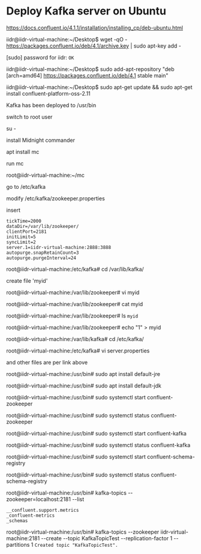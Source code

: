 # Deploy Kafka server on Ubuntu

https://docs.confluent.io/4.1.1/installation/installing_cp/deb-ubuntu.html

iidr@iidr-virtual-machine:~/Desktop$ wget -qO - https://packages.confluent.io/deb/4.1/archive.key | sudo apt-key add -

[sudo] password for iidr: 
```OK```

iidr@iidr-virtual-machine:~/Desktop$ sudo add-apt-repository "deb [arch=amd64] https://packages.confluent.io/deb/4.1 stable main"

iidr@iidr-virtual-machine:~/Desktop$ sudo apt-get update && sudo apt-get install confluent-platform-oss-2.11

Kafka has been deployed to /usr/bin

switch to root user

su -

install Midnight commander 

apt install mc

run mc

root@iidr-virtual-machine:~/mc

go to /etc/kafka

modify /etc/kafka/zookeeper.properties

insert

```
tickTime=2000
dataDir=/var/lib/zookeeper/
clientPort=2181
initLimit=5
syncLimit=2
server.1=iidr-virtual-machine:2888:3888
autopurge.snapRetainCount=3
autopurge.purgeInterval=24
```

root@iidr-virtual-machine:/etc/kafka# cd /var/lib/kafka/

create file 'myid'

root@iidr-virtual-machine:/var/lib/zookeeper# vi myid

root@iidr-virtual-machine:/var/lib/zookeeper# cat myid 

root@iidr-virtual-machine:/var/lib/zookeeper# ls
```myid```

root@iidr-virtual-machine:/var/lib/zookeeper# echo "1" > myid

root@iidr-virtual-machine:/var/lib/kafka# cd /etc/kafka/

root@iidr-virtual-machine:/etc/kafka# vi server.properties 

and other files are per link above

root@iidr-virtual-machine:/usr/bin# sudo apt install default-jre

root@iidr-virtual-machine:/usr/bin# sudo apt install default-jdk


root@iidr-virtual-machine:/usr/bin# sudo systemctl start confluent-zookeeper

root@iidr-virtual-machine:/usr/bin# sudo systemctl status confluent-zookeeper

root@iidr-virtual-machine:/usr/bin# sudo systemctl start confluent-kafka

root@iidr-virtual-machine:/usr/bin# sudo systemctl status confluent-kafka

root@iidr-virtual-machine:/usr/bin# sudo systemctl start confluent-schema-registry

root@iidr-virtual-machine:/usr/bin# sudo systemctl status confluent-schema-registry


root@iidr-virtual-machine:/usr/bin# kafka-topics --zookeeper=localhost:2181 --list
```
__confluent.support.metrics
_confluent-metrics
_schemas
```

root@iidr-virtual-machine:/usr/bin# kafka-topics --zookeeper iidr-virtual-machine:2181 --create --topic KafkaTopicTest --replication-factor 1 --partitions 1
```Created topic "KafkaTopicTest".```






